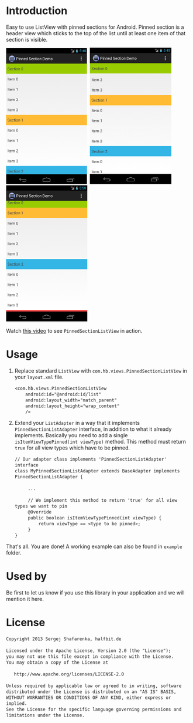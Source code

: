 Introduction
============

Easy to use ListView with pinned sections for Android. Pinned section is a header view which sticks to the top
of the list until at least one item of that section is visible.

![Alt text](screen1.png)&nbsp;
![Alt text](screen2.png)&nbsp;
![Alt text](screen3.png)

Watch [this video][1] to see `PinnedSectionListView` in action.

Usage
=====
 1. Replace standard `ListView` with `com.hb.views.PinnedSectionListView` in your `layout.xml` file.

        <com.hb.views.PinnedSectionListView
            android:id="@android:id/list"
            android:layout_width="match_parent"
            android:layout_height="wrap_content" 
            />
  
 2. Extend your `ListAdapter` in a way that it implements `PinnedSectionListAdapter` interface, in addition to
    what it already implements. Basically you need to add a single `isItemViewTypePinned(int viewType)` 
    method. This method must return `true` for all view types which have to be pinned.

        // Our adapter class implements 'PinnedSectionListAdapter' interface
        class MyPinnedSectionListAdapter extends BaseAdapter implements PinnedSectionListAdapter {
        
             ...
           
             // We implement this method to return 'true' for all view types we want to pin
             @Override
             public boolean isItemViewTypePinned(int viewType) {
                 return viewType == <type to be pinned>;
             }
        }

That's all. You are done! A working example can also be found in `example` folder. 

Used by
=======
Be first to let us know if you use this library in your application and we will mention it here.

License
=======

    Copyright 2013 Sergej Shafarenka, halfbit.de

    Licensed under the Apache License, Version 2.0 (the "License");
    you may not use this file except in compliance with the License.
    You may obtain a copy of the License at

       http://www.apache.org/licenses/LICENSE-2.0

    Unless required by applicable law or agreed to in writing, software
    distributed under the License is distributed on an "AS IS" BASIS,
    WITHOUT WARRANTIES OR CONDITIONS OF ANY KIND, either express or implied.
    See the License for the specific language governing permissions and
    limitations under the License.


[1]: http://www.youtube.com/watch?v=eW7f7MDBtUY
